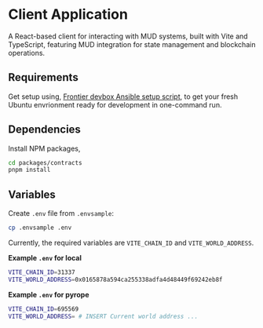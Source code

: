 # Client Application

A React-based client for interacting with MUD systems, built with Vite and TypeScript, featuring MUD integration for state management and blockchain operations.


## Requirements

Get setup using, [Frontier devbox Ansible setup script](https://github.com/Algorithmic-Warfare/frontier-dev-box-setup), to get your fresh Ubuntu envrionment ready for development in one-command run.

## Dependencies

Install NPM packages,
```bash
cd packages/contracts
pnpm install
```

## Variables

Create `.env` file from `.envsample`:
```bash
cp .envsample .env
```

Currently, the required variables are `VITE_CHAIN_ID` and `VITE_WORLD_ADDRESS`.

**Example `.env` for local**
```sh
VITE_CHAIN_ID=31337
VITE_WORLD_ADDRESS=0x0165878a594ca255338adfa4d48449f69242eb8f

```

**Example `.env` for pyrope**
```sh
VITE_CHAIN_ID=695569
VITE_WORLD_ADDRESS= # INSERT Current world address ...

```